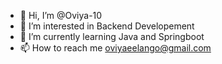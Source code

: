 - 👋 Hi, I’m @Oviya-10
- 👀 I’m interested in Backend Developement 
- 🌱 I’m currently learning Java and Springboot 
- 📫 How to reach me oviyaeelango@gmail.com

<!---
Oviya-10/Oviya-10 is a ✨ special ✨ repository because its `README.md` (this file) appears on your GitHub profile.
You can click the Preview link to take a look at your changes.
--->
